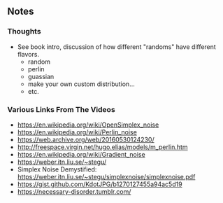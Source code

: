 ## Notes

### Thoughts
- See book intro, discussion of how different "randoms" have different flavors.
  - random
  - perlin
  - guassian
  - make your own custom distribution...
  - etc.

### Various Links From The Videos
- https://en.wikipedia.org/wiki/OpenSimplex_noise
- https://en.wikipedia.org/wiki/Perlin_noise
- https://web.archive.org/web/20160530124230/
- http://freespace.virgin.net/hugo.elias/models/m_perlin.htm
- https://en.wikipedia.org/wiki/Gradient_noise
- https://weber.itn.liu.se/~stegu/
- Simplex Noise Demystified: https://weber.itn.liu.se/~stegu/simplexnoise/simplexnoise.pdf
- https://gist.github.com/KdotJPG/b1270127455a94ac5d19
- https://necessary-disorder.tumblr.com/
